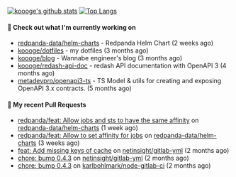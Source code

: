 [![koooge's github stats](https://github-readme-stats.vercel.app/api?username=koooge&count_private=true&show_icons=true)](https://github.com/anuraghazra/github-readme-stats)
[![Top Langs](https://github-readme-stats.vercel.app/api/top-langs/?username=koooge&langs_count=5)](https://github.com/anuraghazra/github-readme-stats)

#### 👷 Check out what I'm currently working on

- [redpanda-data/helm-charts](https://github.com/redpanda-data/helm-charts) - Redpanda Helm Chart (2 weeks ago)
- [koooge/dotfiles](https://github.com/koooge/dotfiles) - my dotfiles (3 months ago)
- [koooge/blog](https://github.com/koooge/blog) - Wannabe engineer&#39;s blog (3 months ago)
- [koooge/redash-api-doc](https://github.com/koooge/redash-api-doc) - redash API documentation with OpenAPI 3 (4 months ago)
- [metadevpro/openapi3-ts](https://github.com/metadevpro/openapi3-ts) - TS Model &amp; utils for creating and exposing OpenAPI 3.x contracts. (5 months ago)

#### 🔨 My recent Pull Requests

- [redpanda/feat: Allow jobs and sts to have the same affinity](https://github.com/redpanda-data/helm-charts/pull/747) on [redpanda-data/helm-charts](https://github.com/redpanda-data/helm-charts) (1 week ago)
- [redpanda/feat: Allow to set affinity for jobs](https://github.com/redpanda-data/helm-charts/pull/715) on [redpanda-data/helm-charts](https://github.com/redpanda-data/helm-charts) (3 weeks ago)
- [feat: Add missing keys of cache](https://github.com/netinsight/gitlab-yml/pull/15) on [netinsight/gitlab-yml](https://github.com/netinsight/gitlab-yml) (2 months ago)
- [chore: bump 0.4.3](https://github.com/netinsight/gitlab-yml/pull/14) on [netinsight/gitlab-yml](https://github.com/netinsight/gitlab-yml) (2 months ago)
- [chore: bump 0.4.3](https://github.com/karlbohlmark/node-gitlab-ci/pull/1) on [karlbohlmark/node-gitlab-ci](https://github.com/karlbohlmark/node-gitlab-ci) (2 months ago)
